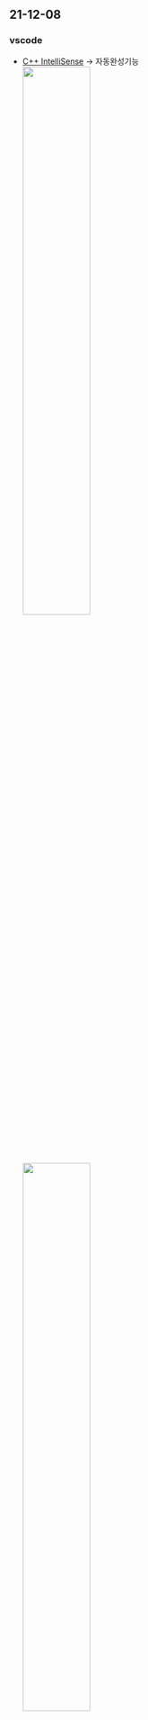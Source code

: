 ## 21-12-08
### vscode
- [C++ IntelliSense](https://code.visualstudio.com/docs/editor/intellisense) -> 자동완성기능   
  <img src="https://user-images.githubusercontent.com/62678380/144949001-305ff233-6ed3-4f81-9471-999721849d4d.png" width=50% />   
  <img src="https://user-images.githubusercontent.com/62678380/144948992-5005f745-4f1b-41b9-87ec-cff4a483621d.png" width=50% />   
- 해당 부분을 512로 바꿔주었다.     
  <img src="https://user-images.githubusercontent.com/62678380/144949524-679341bc-8699-440c-be56-b31cdb9c7e7d.png" width=50% />   
### Chrome
- [google.softwareupdate](https://www.e-tinkers.com/2018/01/what-is-googlesoftwareupdate-app-on-my-mac/) 구글 소프트웨어업데이트가 뭘까?
### Slack
- Slack 데스크탑용은 왜이리 많은 용량을 필요로하는 걸까?
- 웹브라우저도 문제없이 돌아간다! 화면 공유가 필요할때는 슬랙앱을 사용해야하는지는 다음에 확인하기

